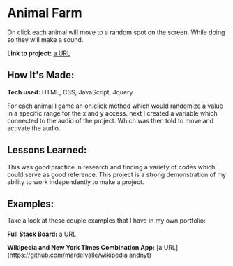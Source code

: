 # Animal Farm
On click each animal will move to a random spot on the screen. While doing so they will make a sound.

**Link to project:** [a URL](http://mariacristinadelvalle.bitballoon.com/)

## How It's Made:

**Tech used:** HTML, CSS, JavaScript, Jquery

For each animal I game an on.click method which would randomize a value in a specific range for the x and y access. next I created  a variable which connected to the audio of the project. Which was then told to move and activate the audio.

## Lessons Learned:

This was good practice in research and finding a variety of codes which could serve as good reference. This project is a strong demonstration of my ability to work independently to make a project.

## Examples:

Take a look at these couple examples that I have in my own portfolio:

**Full Stack Board:** [a URL](https://github.com/mardelvalle/anime-social)

**Wikipedia and New York Times Combination App:** [a URL](https://github.com/mardelvalle/wikipedia andnyt)
